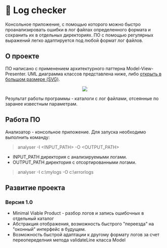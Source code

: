 # 📝 Log checker
Консольное приложение, с помощью которого можно быстро проанализировать ошибки в лог файлах определенного формата и сохранить их в отдельных директориях. 
ПО с помощью регулярных выражений легко адаптируется под любой формат лог файлов.

## О проекте

ПО написано с применением архитектурного паттерна Model-View-Presenter. 
UML диаграмма классов представлена ниже, либо [открыть в большом размере (SVG)](https://raw.githubusercontent.com/RNOVOSELOV/sources_analyzer/main/images/UML.svg).

<p align="center">
  <img src="https://github.com/RNOVOSELOV/sources_analyzer/blob/main/images/UML.svg"/>
</p>

Результат работы программы - каталоги с лог файлами, отсеянные по заранее известным параметрам.

## Работа ПО
Анализатор - консольное приложение. Для запуска необходимо выполнить команду:
> analyser -I \<INPUT_PATH\> -O \<OUTPUT_PATH\>

- INPUT_PATH директория с анализируемыми логами. 
- OUTPUT_PATH директория с отсортированными логами.

> analyser -I c:\mylogs -O c:\errorlogs

## Развитие проекта

### Версия 1.0

- Minimal Viable Product - разбор логов и запись ошибочных в отдельный каталог
- Абстракция отображения, возможность быстрого "переезда" на "оконный" интерфейс в будущем.
- Возможность быстрой адаптации к другому формату логов за счет переопеределния метода validateLine класса Model


